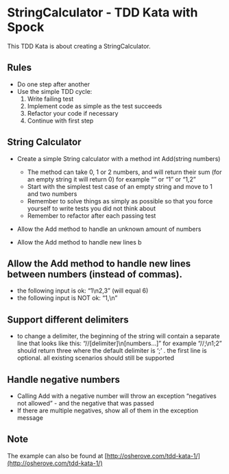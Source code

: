 # StringCalculator - TDD Kata with Spock

This TDD Kata is about creating a StringCalculator.

## Rules

* Do one step after another
* Use the simple TDD cycle:
    1. Write failing test
    2. Implement code as simple as the test succeeds
    3. Refactor your code if necessary
    4. Continue with first step

## String Calculator

   * Create a simple String calculator with a method int Add(string numbers)
        * The method can take 0, 1 or 2 numbers, and will return their sum (for an empty string it will return 0) for example “” or “1” or “1,2”
        * Start with the simplest test case of an empty string and move to 1 and two numbers
        * Remember to solve things as simply as possible so that you force yourself to write tests you did not think about
        * Remember to refactor after each passing test


   * Allow the Add method to handle an unknown amount of numbers
   * Allow the Add method to handle new lines b

## Allow the Add method to handle new lines between numbers (instead of commas).

   * the following input is ok:  “1\n2,3”  (will equal 6)
   * the following input is NOT ok:  “1,\n”


## Support different delimiters
   * to change a delimiter, the beginning of the string will contain a separate line that looks like this:   “//[delimiter]\n[numbers…]” for example “//;\n1;2” should return three where the default delimiter is ‘;’ .
    the first line is optional. all existing scenarios should still be supported


## Handle negative numbers

   * Calling Add with a negative number will throw an exception “negatives not allowed” - and the negative that was passed
   * If there are multiple negatives, show all of them in the exception message

## Note
The example can also be found at [http://osherove.com/tdd-kata-1/](http://osherove.com/tdd-kata-1/)